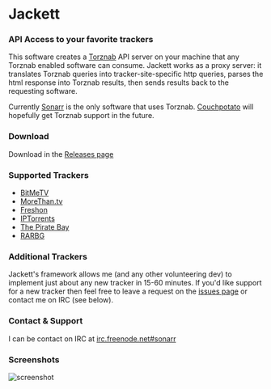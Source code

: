 # Jackett

### API Access to your favorite trackers

This software creates a [Torznab](https://github.com/Sonarr/Sonarr/wiki/Implementing-a-Torznab-indexer) API server on your machine that any Torznab enabled software can consume. Jackett works as a proxy server: it translates Torznab queries into tracker-site-specific http queries, parses the html response into Torznab results, then sends results back to the requesting software. 

Currently [Sonarr](https://sonarr.tv/) is the only software that uses Torznab. [Couchpotato](https://couchpota.to/) will hopefully get Torznab support in the future.

### Download
Download in the [Releases page](https://github.com/zone117x/Jackett/releases)

### Supported Trackers
 * [BitMeTV](http://www.bitmetv.org/)
 * [MoreThan.tv](https://morethan.tv/)
 * [Freshon](https://freshon.tv/)
 * [IPTorrents](https://iptorrents.com/)
 * [The Pirate Bay](https://thepiratebay.se/)
 * [RARBG](https://rarbg.com)


### Additional Trackers
Jackett's framework allows me (and any other volunteering dev) to implement just about any new tracker in 15-60 minutes. If you'd like support for a new tracker then feel free to leave a request on the [issues page](https://github.com/zone117x/Jackett/issues) or contact me on IRC (see below).

### Contact & Support
I can be contact on IRC at [irc.freenode.net#sonarr](http://webchat.freenode.net/?channels=#sonarr)

### Screenshots

![screenshot](http://i.imgur.com/ca3lKif.png "screenshot")
